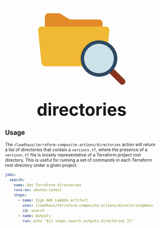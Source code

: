 <p align="center">
  <img src="../.github/images/directory.png " alt="Directories" height="296px">
</p>
<h1 style="font-size: 56px; margin: 0; padding: 0;" align="center">
  directories
</h1>

## Usage

The `clowdhaus/terraform-composite-actions/directories` action will return a list of directories that contain a `versions.tf`, where the presence of a `versions.tf` file is loosely representative of a Terraform project root directory. This is useful for running a set of commands in each Terraform root directory under a given project.

```yml
jobs:
  search:
    name: Get Terraform directories
    runs-on: ubuntu-latest
    steps:
      - name: Sign AWS Lambda artifact
        uses: clowdhaus/terraform-composite-actions/directories@main
        id: search
      - name: Outputs
        run: echo "${{ steps.search.outputs.directories }}"
```